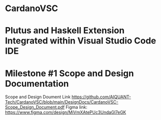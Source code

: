 # CardanoVSC
# Plutus and Haskell Extension Integrated within Visual Studio Code IDE

# Milestone #1 Scope and Design Documentation

Scope and Design Doument Link   https://github.com/AIQUANT-Tech/CardanoVSC/blob/main/DesignDocs/CardanoVSC-Scope_Design_Document.pdf
Figma link: https://www.figma.com/design/MiVmXAtePUc3UndaGl7eGK
